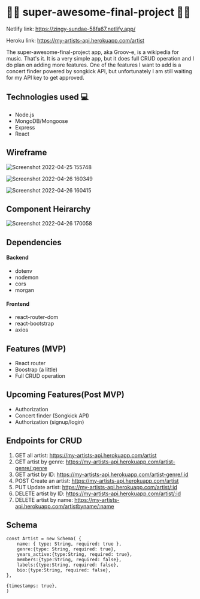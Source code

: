 # :metal::musical_keyboard:  super-awesome-final-project :guitar::metal:
Netlify link: https://zingy-sundae-58fa67.netlify.app/

Heroku link: https://my-artists-api.herokuapp.com/artist

The super-awesome-final-project app, aka Groov-e, is a wikipedia for music. That's it. It is a very simple app, but it does full CRUD operation and I do plan on adding more features. One of the features I want to add is a concert finder powered by songkick API, but unfortunately I am still waiting for my API key to get approved. 

## Technologies used :computer:
- Node.js
- MongoDB/Mongoose
- Express
- React
  
## Wireframe
![Screenshot 2022-04-25 155748](https://user-images.githubusercontent.com/97997227/165165540-5a0edda8-80b7-4efc-a1c1-4f850e056329.png)

![Screenshot 2022-04-26 160349](https://user-images.githubusercontent.com/97997227/165391672-de56ad57-6810-4679-8f34-37ded9bd6328.png)

![Screenshot 2022-04-26 160415](https://user-images.githubusercontent.com/97997227/165391680-58839ad3-473a-411d-a721-71c320d4ce0e.png)

## Component Heirarchy

![Screenshot 2022-04-26 170058](https://user-images.githubusercontent.com/97997227/165391737-1976242e-1fd2-49eb-8872-c7f4b5b41ba0.png)


## Dependencies
#### Backend
- dotenv
- nodemon
- cors
- morgan
#### Frontend
 - react-router-dom
 - react-bootstrap
 - axios


## Features (MVP)
- React router
- Boostrap (a little)
- Full CRUD operation

## Upcoming Features(Post MVP)
- Authorization
- Concert finder (Songkick API)
- Authorization (signup/login)

## Endpoints for CRUD
1. GET  all artist: https://my-artists-api.herokuapp.com/artist
2. GET  artist by genre: https://my-artists-api.herokuapp.com/artist-genre/:genre
3. GET  artist by ID: https://my-artists-api.herokuapp.com/artist-genre/:id
4. POST  Create an artist: https://my-artists-api.herokuapp.com/artist
5. PUT  Update artist: https://my-artists-api.herokuapp.com/artist/:id
6. DELETE  artist by ID: https://my-artists-api.herokuapp.com/artist/:id
7. DELETE  artist by name: https://my-artists-api.herokuapp.com/artistbyname/:name

## Schema
```
const Artist = new Schema( {
    name: { type: String, required: true },
    genre:{type: String, required: true},
    years_active:{type:String, required: true},
    members:{type:String, required: false},
    labels:{type:String, required: false},
    bio:{type:String, required: false},
},

{timestamps: true},
)
```
